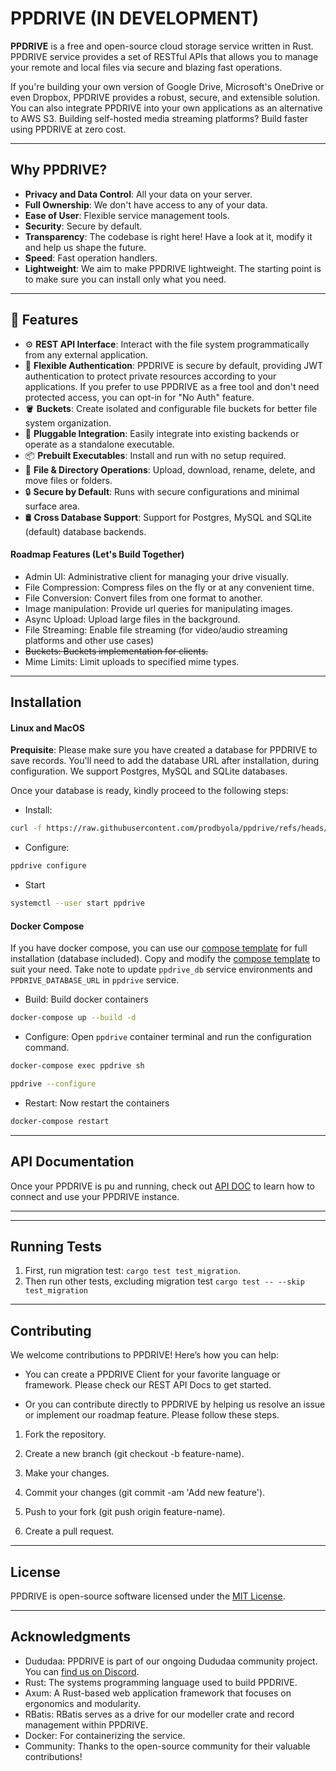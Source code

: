 # PPDRIVE (IN DEVELOPMENT)

**PPDRIVE** is a free and open-source cloud storage service written in Rust. PPDRIVE service provides a set of RESTful APIs that allows you to manage your remote and local files via secure and blazing fast operations.

If you're building your own version of Google Drive, Microsoft's OneDrive or even Dropbox, PPDRIVE provides a robust, secure, and extensible solution. You can also integrate PPDRIVE into your own applications as an alternative to AWS S3. Building self-hosted media streaming platforms? Build faster using PPDRIVE at zero cost.

---

## Why PPDRIVE?
- **Privacy and Data Control**: All your data on your server.
- **Full Ownership**: We don't have access to any of your data.
- **Ease of User**: Flexible service management tools.
- **Security**: Secure by default.
- **Transparency**: The codebase is right here! Have a look at it, modify it and help us shape the future.
- **Speed**: Fast operation handlers.
- **Lightweight**: We aim to make PPDRIVE lightweight. The starting point is to make sure you can install only what you need.

---

## 🚀 Features

- ⚙️ **REST API Interface**: Interact with the file system programmatically from any external application.
- 🔐 **Flexible Authentication**: PPDRIVE is secure by default, providing JWT authentication to protect private resources according to your applications. If you prefer to use PPDRIVE as a free tool and don't need protected access, you can opt-in for "No Auth" feature.
- 🪣 **Buckets**: Create isolated and configurable file buckets for better file system organization.
- 🧩 **Pluggable Integration**: Easily integrate into existing backends or operate as a standalone executable.
- 📦 **Prebuilt Executables**: Install and run with no setup required.
- 🧾 **File & Directory Operations**: Upload, download, rename, delete, and move files or folders.
- 🔒 **Secure by Default**: Runs with secure configurations and minimal surface area.
- 🛢 **Cross Database Support**: Support for Postgres, MySQL and SQLite (default) database backends.

#### Roadmap Features (Let's Build Together)
- Admin UI: Administrative client for managing your drive visually.
- File Compression: Compress files on the fly or at any convenient time.
- File Conversion: Convert files from one format to another.
- Image manipulation: Provide url queries for manipulating images.
- Async Upload: Upload large files in the background.
- File Streaming: Enable file streaming (for video/audio streaming platforms and other use cases)
- ~~Buckets: Buckets implementation for clients.~~
- Mime Limits: Limit uploads to specified mime types.

---

## Installation
#### Linux and MacOS
**Prequisite**: Please make sure you have created a database for PPDRIVE to save records. You'll need to add the database URL after installation, during configuration. We support Postgres, MySQL and SQLite databases.

Once your database is ready, kindly proceed to the following steps:

- Install:
```bash
curl -f https://raw.githubusercontent.com/prodbyola/ppdrive/refs/heads/main/install.sh | sh
```

- Configure:
```bash
ppdrive configure
```

- Start
```bash
systemctl --user start ppdrive
```

#### Docker Compose
If you have docker compose, you can use our [compose template](https://raw.githubusercontent.com/prodbyola/ppdrive/refs/heads/main/compose.yml) for full installation (database included). Copy and modify the [compose template](https://raw.githubusercontent.com/prodbyola/ppdrive/refs/heads/main/compose.yml) to suit your need. Take note to update `ppdrive_db` service environments and `PPDRIVE_DATABASE_URL` in `ppdrive` service.

- Build: Build docker containers
```sh
docker-compose up --build -d
```

- Configure: Open `ppdrive` container terminal and run the configuration command.
```sh
docker-compose exec ppdrive sh

ppdrive --configure
```

- Restart: Now restart the containers
```sh
docker-compose restart
```

---

## API Documentation
Once your PPDRIVE is pu and running, check out [API DOC](https://prodbyola.github.io/ppdrive/) to learn how to connect and use your PPDRIVE instance.

---

---

## Running Tests

1. First, run migration test: `cargo test test_migration`.
2. Then run other tests, excluding migration test `cargo test -- --skip test_migration`
---

## Contributing
We welcome contributions to PPDRIVE! Here’s how you can help:

- You can create a PPDRIVE Client for your favorite language or framework. Please check our REST API Docs to get started.

- Or you can contribute directly to PPDRIVE by helping us resolve an issue or implement our roadmap feature. Please follow these steps.

1. Fork the repository.

2. Create a new branch (git checkout -b feature-name).

3. Make your changes.

4. Commit your changes (git commit -am 'Add new feature').

5. Push to your fork (git push origin feature-name).

6. Create a pull request.

---

## License
PPDRIVE is open-source software licensed under the [MIT License](#/LICENSE).

---

## Acknowledgments
- Dududaa: PPDRIVE is part of our ongoing Dududaa community project. You can [find us on Discord](https://discord.gg/BeVPFS7wkp).
- Rust: The systems programming language used to build PPDRIVE.
- Axum: A Rust-based web application framework that focuses on ergonomics and modularity.
- RBatis: RBatis serves as a drive for our modeller crate and record management within PPDRIVE.
- Docker: For containerizing the service.
- Community: Thanks to the open-source community for their valuable contributions!
